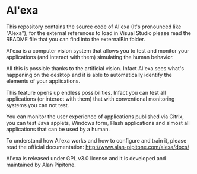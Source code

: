 Al'exa
======

This repository contains the source code of Al'exa (It's pronounced like "Alexa"), for the external references to load in Visual Studio please read the README file that you can find into the externalBin folder.

Al'exa is a computer vision system that allows you to test and monitor your applications (and interact with them) simulating the human behavior.

All this is possible thanks to the artificial vision. Infact Al'exa sees what's happening on the desktop and it is able to automatically identify the elements of your applications.

This feature opens up endless possibilities. Infact you can test all applications (or interact with them) that with conventional monitoring systems you can not test.

You can monitor the user experience of applications published via Citrix, you can test Java applets, Windows form, Flash applications and almost all applications that can be used by a human.

To understand how Al'exa works and how to configure and train it, please read the official documentation: http://www.alan-pipitone.com/alexa/docs/

Al'exa is released under GPL v3.0 license and it is developed and maintained by Alan Pipitone.
